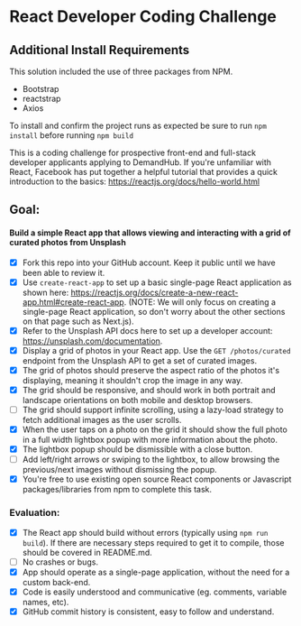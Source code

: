 # React Developer Coding Challenge

## Additional Install Requirements

This solution included the use of three packages from NPM. 

- Bootstrap
- reactstrap
- Axios
  
To install and confirm the project runs as expected be sure to run `npm install` before running `npm build`

This is a coding challenge for prospective front-end and full-stack developer applicants applying to DemandHub. If you're unfamiliar with React, Facebook has put together a helpful tutorial that provides a quick introduction to the basics: https://reactjs.org/docs/hello-world.html

## Goal:

#### Build a simple React app that allows viewing and interacting with a grid of curated photos from Unsplash

- [x] Fork this repo into your GitHub account. Keep it public until we have been able to review it.
- [x] Use `create-react-app` to set up a basic single-page React application as shown here: https://reactjs.org/docs/create-a-new-react-app.html#create-react-app. (NOTE: We will only focus on creating a single-page React application, so don't worry about the other sections on that page such as Next.js).
- [x] Refer to the Unsplash API docs here to set up a developer account: https://unsplash.com/documentation.
- [x] Display a grid of photos in your React app. Use the `GET /photos/curated` endpoint from the Unsplash API to get a set of curated images.
- [x] The grid of photos should preserve the aspect ratio of the photos it's displaying, meaning it shouldn't crop the image in any way.
- [x] The grid should be responsive, and should work in both portrait and landscape orientations on both mobile and desktop browsers.
- [ ] The grid should support infinite scrolling, using a lazy-load strategy to fetch additional images as the user scrolls.
- [x] When the user taps on a photo on the grid it should show the full photo in a full width lightbox popup with more information about the photo.
- [x] The lightbox popup should be dismissible with a close button.
- [ ] Add left/right arrows or swiping to the lightbox, to allow browsing the previous/next images without dismissing the popup.
- [x] You're free to use existing open source React components or Javascript packages/libraries from npm to complete this task.

### Evaluation:
- [x] The React app should build without errors (typically using `npm run build`). If there are necessary steps required to get it to compile, those should be covered in README.md.
- [ ] No crashes or bugs.
- [x] App should operate as a single-page application, without the need for a custom back-end.
- [x] Code is easily understood and communicative (eg. comments, variable names, etc).
- [x] GitHub commit history is consistent, easy to follow and understand.

